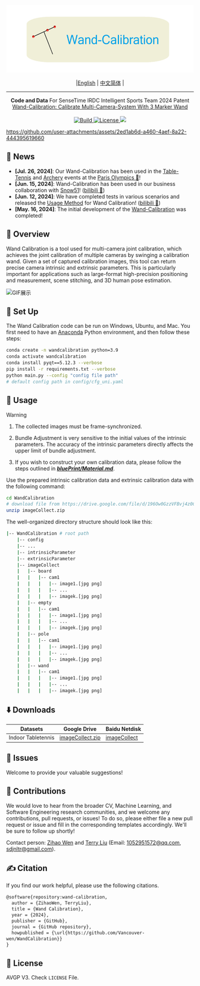 <p align="center">
<img src="assets/挥杆标定图标.png" style="height: 13em" alt="Kawi the Wand-Calibration" />
</p>

<div align="center">

 |[English](https://github.com/Vancouver-wen/WandCalibration) | [中文简体](assets/README_CN.md) |
</div>

---
<p align="center">
<b>Code and Data</b> For SenseTime IRDC Intelligent Sports Team 2024 Patent 
</br>
<a href="https://github.com/Vancouver-wen/WandCalibration"> Wand-Calibration: Calibrate Multi-Camera-System With 3 Marker Wand
</a>
    </br>
    </br>
    <a href="https://www.python.org/">
        <img alt="Build" src="https://img.shields.io/badge/Python-3.9-1f425f.svg?color=purple">
    </a>
    <a href="https://copyright.princeton.edu/policy">
        <img alt="License" src="https://img.shields.io/badge/License-AVGP-blue">
    </a>
    <a href="https://badge.fury.io/py/swebench">
        <img src="https://badge.fury.io/py/swebench.svg">
    </a>
</p>

https://github.com/user-attachments/assets/2ed1ab6d-a460-4aef-8a22-444395619660

## 📰 News
* **[Jul. 26, 2024]**: Our Wand-Calibration has been used in the [Table-Tennis](https://h.xinhuaxmt.com/vh512/share/12129448) and [Archery](https://mp.weixin.qq.com/s/ZxIvB2N_dKBc4UrcW5A73A) events at the [Paris Olympics 🔗](https://olympics.com/en/paris-2024)!
* **[Jun. 15, 2024]**: Wand-Calibration has been used in our business collaboration with [Snow51](https://snowhowchina.com/cn/snow-51/)! ([bilibili 🔗](https://www.bilibili.com/video/BV1avJVeKEFL))
* **[Jun. 12, 2024]**: We have completed tests in various scenarios and released the [Usage Method](https://github.com/Vancouver-wen/WandCalibration) for Wand Calibration! ([bilibili 🔗](https://www.bilibili.com/video/BV1HQgcebEx8))
* **[May. 16, 2024]**: The initial development of the [Wand-Calibration](https://www.bilibili.com/video/BV13rJVeuE1L) was completed!

## 👋 Overview
Wand Calibration is a tool used for multi-camera joint calibration, which achieves the joint calibration of multiple cameras by swinging a calibration wand. Given a set of captured calibration images, this tool can return precise camera intrinsic and extrinsic parameters. This is particularly important for applications such as large-format high-precision positioning and measurement, scene stitching, and 3D human pose estimation.

![GIF展示](assets/animation.gif)


## 🚀 Set Up
The Wand Calibration code can be run on Windows, Ubuntu, and Mac.
You first need to have an [Anaconda](https://www.anaconda.com/) Python environment, and then follow these steps:
```bash
conda create -n wandcalibration python=3.9
conda activate wandcalibration
conda install pyqt==5.12.3 --verbose
pip install -r requirements.txt --verbose
python main.py --config "config file path" 
# default config path in config/cfg_uni.yaml
```

## 💽 Usage
> [!WARNING]
> 1. The collected images must be frame-synchronized.
>
> 2. Bundle Adjustment is very sensitive to the initial values of the intrinsic parameters. The accuracy of the intrinsic parameters directly affects the upper limit of bundle adjustment.
>
> 3. If you wish to construct your own calibration data, please follow the steps outlined in [**_bluePrint/Material.md_**](https://github.com/Vancouver-wen/WandCalibration/blob/main/bluePrint/Material.md).


Use the prepared intrinsic calibration data and extrinsic calibration data with the following command:
```bash
cd WandCalibration
# download file from https://drive.google.com/file/d/196Ow0GzzVFBvj4z0CCTwVlLGJvAHSYbq/view?usp=sharing
unzip imageCollect.zip
```
The well-organized directory structure should look like this:
```bash
|-- WandCalibration # root path
    |-- config
    |-- ...
    |-- intrinsicParameter
    |-- extrinsicParameter
    |-- imageCollect
    |   |-- board
    |   |   |-- cam1
    |   |   |   |-- image1.[jpg png]
    |   |   |   |-- ...
    |   |   |   |-- imagek.[jpg png]
    |   |-- empty
    |   |   |-- cam1
    |   |   |   |-- image1.[jpg png]
    |   |   |   |-- ...
    |   |   |   |-- imagek.[jpg png]
    |   |-- pole
    |   |   |-- cam1
    |   |   |   |-- image1.[jpg png]
    |   |   |   |-- ...
    |   |   |   |-- imagek.[jpg png]
    |   |-- wand
    |   |   |-- cam1
    |   |   |   |-- image1.[jpg png]
    |   |   |   |-- ...
    |   |   |   |-- imagek.[jpg png]
```

## ⬇️ Downloads
| Datasets | Google Drive | Baidu Netdisk |
| - | - | - |
| Indoor Tabletennis | [imageCollect.zip](https://drive.google.com/file/d/196Ow0GzzVFBvj4z0CCTwVlLGJvAHSYbq/view?usp=sharing) | [imageCollect](https://pan.baidu.com/s/1SihJdx6WulFQqCobCZn3_w?pwd=vwys) |

## 🍎 Issues
Welcome to provide your valuable suggestions!

## 💫 Contributions
We would love to hear from the broader CV, Machine Learning, and Software Engineering research communities, and we welcome any contributions, pull requests, or issues!
To do so, please either file a new pull request or issue and fill in the corresponding templates accordingly. We'll be sure to follow up shortly!

Contact person: [Zihao Wen](https://github.com/Vancouver-wen) and [Terry Liu](https://github.com/TerryLiu007) (Email: 1052951572@qq.com, sdjnltr@gmail.com).

## ✍️ Citation
If you find our work helpful, please use the following citations.
```
@software{repository:wand-calibration,
  author = {ZihaoWen, TerryLiu},
  title = {Wand Calibration},
  year = {2024},
  publisher = {GitHub},
  journal = {GitHub repository},
  howpublished = {\url{https://github.com/Vancouver-wen/WandCalibration}}
}
```

## 🪪 License
AVGP V3. Check `LICENSE` File.
